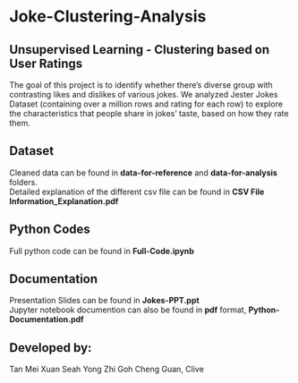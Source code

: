 # Joke-Clustering-Analysis
## Unsupervised Learning - Clustering based on User Ratings
The goal of this project is to identify whether there’s diverse group with contrasting likes and dislikes of various jokes.
We analyzed Jester Jokes Dataset (containing over a million rows and rating for each row) to explore the characteristics that people share in jokes’ taste, based on how they rate them.

## Dataset
Cleaned data can be found in **data-for-reference** and **data-for-analysis** folders.  
Detailed explanation of the different csv file can be found in **CSV File Information_Explanation.pdf**

## Python Codes
Full python code can be found in **Full-Code.ipynb**

## Documentation 
Presentation Slides can be found in **Jokes-PPT.ppt**  
Jupyter notebook documention can also be found in **pdf** format, **Python-Documentation.pdf**  

## Developed by:
Tan Mei Xuan
Seah Yong Zhi
Goh Cheng Guan, Clive
